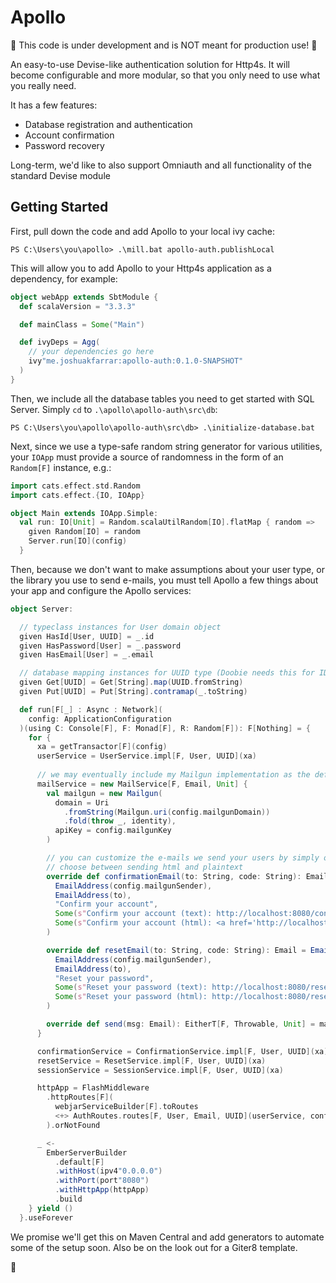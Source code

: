 # Apollo

🚧 This code is under development and is NOT meant for production use! 🚧

An easy-to-use Devise-like authentication solution for Http4s. It will become configurable and more modular, so that you only need to use what you really need.

It has a few features:

- Database registration and authentication
- Account confirmation
- Password recovery

Long-term, we'd like to also support Omniauth and all functionality of the standard Devise module

## Getting Started

First, pull down the code and add Apollo to your local ivy cache:

```shell
PS C:\Users\you\apollo> .\mill.bat apollo-auth.publishLocal
```

This will allow you to add Apollo to your Http4s application as a dependency, for example:

```scala 3
object webApp extends SbtModule {
  def scalaVersion = "3.3.3"

  def mainClass = Some("Main")

  def ivyDeps = Agg(
    // your dependencies go here
    ivy"me.joshuakfarrar:apollo-auth:0.1.0-SNAPSHOT"
  )
}
```

Then, we include all the database tables you need to get started with SQL Server. Simply `cd` to `.\apollo\apollo-auth\src\db`:

```shell
PS C:\Users\you\apollo\apollo-auth\src\db> .\initialize-database.bat
```

Next, since we use a type-safe random string generator for various utilities, your `IOApp` must provide a source of randomness in the form of an `Random[F]` instance, e.g.:

```scala 3
import cats.effect.std.Random
import cats.effect.{IO, IOApp}

object Main extends IOApp.Simple:
  val run: IO[Unit] = Random.scalaUtilRandom[IO].flatMap { random =>
    given Random[IO] = random
    Server.run[IO](config)
  }
```

Then, because we don't want to make assumptions about your user type, or the library you use to send e-mails, you must tell Apollo a few things about your app and configure the Apollo services:

```scala 3
object Server:

  // typeclass instances for User domain object
  given HasId[User, UUID] = _.id
  given HasPassword[User] = _.password
  given HasEmail[User] = _.email

  // database mapping instances for UUID type (Doobie needs this for IDs)
  given Get[UUID] = Get[String].map(UUID.fromString)
  given Put[UUID] = Put[String].contramap(_.toString)

  def run[F[_] : Async : Network](
    config: ApplicationConfiguration
  )(using C: Console[F], F: Monad[F], R: Random[F]): F[Nothing] = {
    for {
      xa = getTransactor[F](config)
      userService = UserService.impl[F, User, UUID](xa)
        
      // we may eventually include my Mailgun implementation as the default Mailer
      mailService = new MailService[F, Email, Unit] {
        val mailgun = new Mailgun(
          domain = Uri
            .fromString(Mailgun.uri(config.mailgunDomain))
            .fold(throw _, identity),
          apiKey = config.mailgunKey
        )

        // you can customize the e-mails we send your users by simply overriding a function!
        // choose between sending html and plaintext
        override def confirmationEmail(to: String, code: String): Email = Email(
          EmailAddress(config.mailgunSender),
          EmailAddress(to),
          "Confirm your account",
          Some(s"Confirm your account (text): http://localhost:8080/confirm/${code}"),
          Some(s"Confirm your account (html): <a href='http://localhost:8080/confirm/${code}'>http://localhost:8080/confirm/${code}</a>")
        )

        override def resetEmail(to: String, code: String): Email = Email(
          EmailAddress(config.mailgunSender),
          EmailAddress(to),
          "Reset your password",
          Some(s"Reset your password (text): http://localhost:8080/reset/${code}"),
          Some(s"Reset your password (html): http://localhost:8080/reset/${code}")
        )

        override def send(msg: Email): EitherT[F, Throwable, Unit] = mailgun.send(msg).map(_ => ())
      }

      confirmationService = ConfirmationService.impl[F, User, UUID](xa)
      resetService = ResetService.impl[F, User, UUID](xa)
      sessionService = SessionService.impl[F, User, UUID](xa)

      httpApp = FlashMiddleware
        .httpRoutes[F](
          webjarServiceBuilder[F].toRoutes
          <+> AuthRoutes.routes[F, User, Email, UUID](userService, confirmationService, mailService, sessionService, resetService)
        ).orNotFound

      _ <-
        EmberServerBuilder
          .default[F]
          .withHost(ipv4"0.0.0.0")
          .withPort(port"8080")
          .withHttpApp(httpApp)
          .build
    } yield ()
  }.useForever
```

We promise we'll get this on Maven Central and add generators to automate some of the setup soon. Also be on the look out for a Giter8 template.

🎉